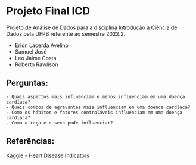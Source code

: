 # Projeto Final ICD
Projeto de Análise de Dados para a disciplina Introdução à Ciência de Dados pela UFPB referente ao semestre 2022.2.

- Erlon Lacerda Avelino
- Samuel José
- Leo Jaime Costa
- Roberto Rawlison

## Perguntas:
	- Quais aspectos mais influenciam e menos influenciam em uma doença cardíaca?
	- Quais combos de agravantes mais influenciam em uma doença cardíaca?
	- Como os hábitos e fatores controláveis influenciam em uma doença cardíaca?
	- Como a raça e o sexo pode influenciar?

## Referências:

[Kaggle - Heart Disease Indicators](https://www.kaggle.com/datasets/kamilpytlak/personal-key-indicators-of-heart-disease)
